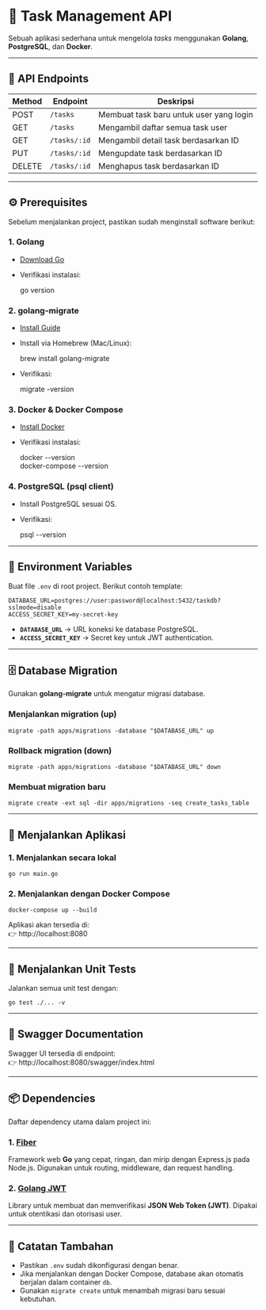 # 📌 Task Management API

Sebuah aplikasi sederhana untuk mengelola *tasks* menggunakan **Golang**, **PostgreSQL**, dan **Docker**.

---

## 🔗 API Endpoints

| Method | Endpoint      | Deskripsi                               |
|--------|---------------|-----------------------------------------|
| POST   | `/tasks`      | Membuat task baru untuk user yang login |
| GET    | `/tasks`      | Mengambil daftar semua task user        |
| GET    | `/tasks/:id`  | Mengambil detail task berdasarkan ID    |
| PUT    | `/tasks/:id`  | Mengupdate task berdasarkan ID          |
| DELETE | `/tasks/:id`  | Menghapus task berdasarkan ID           |

---

## ⚙️ Prerequisites

Sebelum menjalankan project, pastikan sudah menginstall software berikut:

### 1. Golang
- [Download Go](https://go.dev/dl/)  
- Verifikasi instalasi:

    go version

### 2. golang-migrate
- [Install Guide](https://github.com/golang-migrate/migrate/tree/master/cmd/migrate)  
- Install via Homebrew (Mac/Linux):

    brew install golang-migrate

- Verifikasi:

    migrate -version

### 3. Docker & Docker Compose
- [Install Docker](https://docs.docker.com/get-docker/)  
- Verifikasi instalasi:

    docker --version  
    docker-compose --version

### 4. PostgreSQL (psql client)
- Install PostgreSQL sesuai OS.  
- Verifikasi:

    psql --version

---

## 🔑 Environment Variables

Buat file `.env` di root project. Berikut contoh template:

    DATABASE_URL=postgres://user:password@localhost:5432/taskdb?sslmode=disable
    ACCESS_SECRET_KEY=my-secret-key

- **`DATABASE_URL`** → URL koneksi ke database PostgreSQL.  
- **`ACCESS_SECRET_KEY`** → Secret key untuk JWT authentication.  

---

## 🗄️ Database Migration

Gunakan **golang-migrate** untuk mengatur migrasi database.

### Menjalankan migration (up)

    migrate -path apps/migrations -database "$DATABASE_URL" up

### Rollback migration (down)

    migrate -path apps/migrations -database "$DATABASE_URL" down

### Membuat migration baru

    migrate create -ext sql -dir apps/migrations -seq create_tasks_table

---

## 🚀 Menjalankan Aplikasi

### 1. Menjalankan secara lokal

    go run main.go

### 2. Menjalankan dengan Docker Compose

    docker-compose up --build

Aplikasi akan tersedia di:  
👉 http://localhost:8080

---

## 🧪 Menjalankan Unit Tests

Jalankan semua unit test dengan:

    go test ./... -v

---

## 📖 Swagger Documentation

Swagger UI tersedia di endpoint:  
👉 http://localhost:8080/swagger/index.html

---

## 📦 Dependencies

Daftar dependency utama dalam project ini:

### 1. [Fiber](https://github.com/gofiber/fiber)
Framework web **Go** yang cepat, ringan, dan mirip dengan Express.js pada Node.js. Digunakan untuk routing, middleware, dan request handling.

### 2. [Golang JWT](https://github.com/golang-jwt/jwt)
Library untuk membuat dan memverifikasi **JSON Web Token (JWT)**. Dipakai untuk otentikasi dan otorisasi user.

---

## 📝 Catatan Tambahan
- Pastikan `.env` sudah dikonfigurasi dengan benar.  
- Jika menjalankan dengan Docker Compose, database akan otomatis berjalan dalam container `db`.  
- Gunakan `migrate create` untuk menambah migrasi baru sesuai kebutuhan.  
